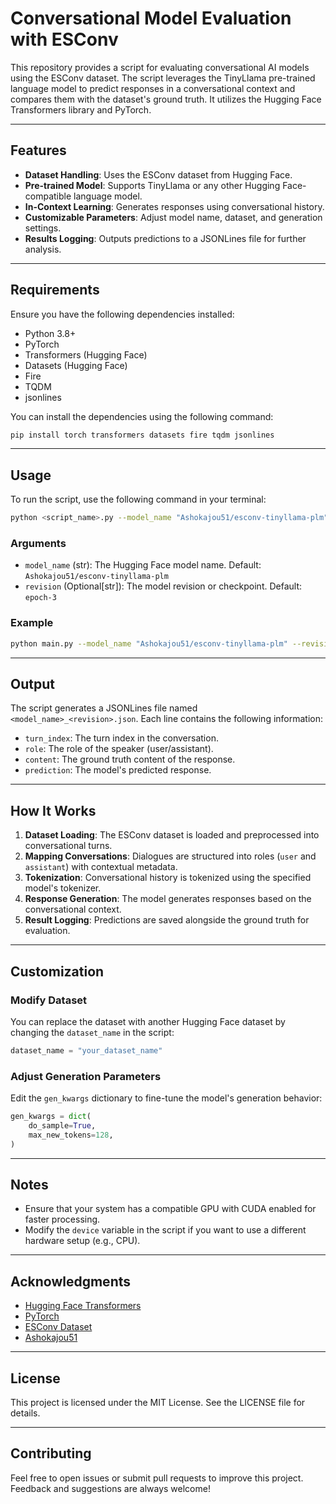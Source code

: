 # Conversational Model Evaluation with ESConv

This repository provides a script for evaluating conversational AI models using the ESConv dataset. The script leverages the TinyLlama pre-trained language model to predict responses in a conversational context and compares them with the dataset's ground truth. It utilizes the Hugging Face Transformers library and PyTorch.

---

## Features
- **Dataset Handling**: Uses the ESConv dataset from Hugging Face.
- **Pre-trained Model**: Supports TinyLlama or any other Hugging Face-compatible language model.
- **In-Context Learning**: Generates responses using conversational history.
- **Customizable Parameters**: Adjust model name, dataset, and generation settings.
- **Results Logging**: Outputs predictions to a JSONLines file for further analysis.

---

## Requirements

Ensure you have the following dependencies installed:

- Python 3.8+
- PyTorch
- Transformers (Hugging Face)
- Datasets (Hugging Face)
- Fire
- TQDM
- jsonlines

You can install the dependencies using the following command:

```bash
pip install torch transformers datasets fire tqdm jsonlines
```

---

## Usage

To run the script, use the following command in your terminal:

```bash
python <script_name>.py --model_name "Ashokajou51/esconv-tinyllama-plm" --revision "epoch-3"
```

### Arguments

- `model_name` (str): The Hugging Face model name. Default: `Ashokajou51/esconv-tinyllama-plm`
- `revision` (Optional[str]): The model revision or checkpoint. Default: `epoch-3`

### Example

```bash
python main.py --model_name "Ashokajou51/esconv-tinyllama-plm" --revision "epoch-3"
```

---

## Output

The script generates a JSONLines file named `<model_name>_<revision>.json`. Each line contains the following information:

- `turn_index`: The turn index in the conversation.
- `role`: The role of the speaker (user/assistant).
- `content`: The ground truth content of the response.
- `prediction`: The model's predicted response.

---

## How It Works

1. **Dataset Loading**: The ESConv dataset is loaded and preprocessed into conversational turns.
2. **Mapping Conversations**: Dialogues are structured into roles (`user` and `assistant`) with contextual metadata.
3. **Tokenization**: Conversational history is tokenized using the specified model's tokenizer.
4. **Response Generation**: The model generates responses based on the conversational context.
5. **Result Logging**: Predictions are saved alongside the ground truth for evaluation.

---

## Customization

### Modify Dataset
You can replace the dataset with another Hugging Face dataset by changing the `dataset_name` in the script:

```python
dataset_name = "your_dataset_name"
```

### Adjust Generation Parameters
Edit the `gen_kwargs` dictionary to fine-tune the model's generation behavior:

```python
gen_kwargs = dict(
    do_sample=True,
    max_new_tokens=128,
)
```

---

## Notes
- Ensure that your system has a compatible GPU with CUDA enabled for faster processing.
- Modify the `device` variable in the script if you want to use a different hardware setup (e.g., CPU).

---

## Acknowledgments

- [Hugging Face Transformers](https://huggingface.co/transformers/)
- [PyTorch](https://pytorch.org/)
- [ESConv Dataset](https://huggingface.co/datasets/Ashokajou51/ESConv_Original)
- [Ashokajou51](https://huggingface.co/Ashokajou51)

---

## License

This project is licensed under the MIT License. See the LICENSE file for details.

---

## Contributing

Feel free to open issues or submit pull requests to improve this project. Feedback and suggestions are always welcome!

